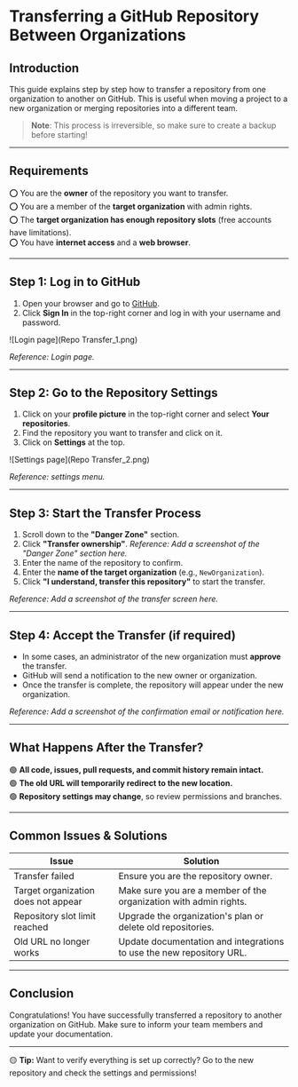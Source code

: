 # **Transferring a GitHub Repository Between Organizations**

## **Introduction**
This guide explains step by step how to transfer a repository from one organization to another on GitHub. This is useful when moving a project to a new organization or merging repositories into a different team.

> **Note**: This process is irreversible, so make sure to create a backup before starting!

---

## **Requirements**
⭕ You are the **owner** of the repository you want to transfer.  
⭕ You are a member of the **target organization** with admin rights.  
⭕ The **target organization has enough repository slots** (free accounts have limitations).  
⭕ You have **internet access** and a **web browser**.

---

## **Step 1: Log in to GitHub**
1. Open your browser and go to [GitHub](https://github.com/).
2. Click **Sign In** in the top-right corner and log in with your username and password.

![Login page](Repo Transfer_1.png)

*Reference: Login page.*

---

## **Step 2: Go to the Repository Settings**
1. Click on your **profile picture** in the top-right corner and select **Your repositories**.
2. Find the repository you want to transfer and click on it.
3. Click on **Settings** at the top.

![Settings page](Repo Transfer_2.png)

*Reference: settings menu.*

---

## **Step 3: Start the Transfer Process**
1. Scroll down to the **"Danger Zone"** section.
2. Click **"Transfer ownership"**.
   *Reference: Add a screenshot of the "Danger Zone" section here.*
3. Enter the name of the repository to confirm.
4. Enter the **name of the target organization** (e.g., `NewOrganization`).
5. Click **"I understand, transfer this repository"** to start the transfer.

*Reference: Add a screenshot of the transfer screen here.*

---

## **Step 4: Accept the Transfer (if required)**
- In some cases, an administrator of the new organization must **approve** the transfer.
- GitHub will send a notification to the new owner or organization.
- Once the transfer is complete, the repository will appear under the new organization.

*Reference: Add a screenshot of the confirmation email or notification here.*

---

## **What Happens After the Transfer?**
🟢 **All code, issues, pull requests, and commit history remain intact.**  
🟢 **The old URL will temporarily redirect to the new location.**  
🟢 **Repository settings may change**, so review permissions and branches.

---

## **Common Issues & Solutions**
| Issue | Solution |
|----------|----------|
| Transfer failed | Ensure you are the repository owner. |
| Target organization does not appear | Make sure you are a member of the organization with admin rights. |
| Repository slot limit reached | Upgrade the organization's plan or delete old repositories. |
| Old URL no longer works | Update documentation and integrations to use the new repository URL. |

---

## **Conclusion**
Congratulations! You have successfully transferred a repository to another organization on GitHub. Make sure to inform your team members and update your documentation.

---

🟡 **Tip:** Want to verify everything is set up correctly? Go to the new repository and check the settings and permissions!

